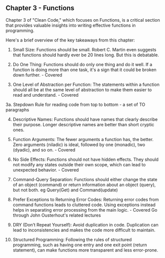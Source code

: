 ## Chapter 3 - Functions
Chapter 3 of "Clean Code," which focuses on Functions, is a critical section that provides valuable insights into writing
effective functions in programming. 

Here's a brief overview of the key takeaways from this chapter:

1. Small Size: Functions should be small. Robert C. Martin even suggests that functions should hardly ever be 20 lines long. But this is debatable.

2. Do One Thing: Functions should do only one thing and do it well.
If a function is doing more than one task, it's a sign that it could be broken down further. - Covered

3. One Level of Abstraction per Function: The statements within a function should all be at the same level of abstraction
to make them easier to read and understand. - Covered

3a. Stepdown Rule for reading code from top to bottom - a set of TO paragraphs

4. Descriptive Names: Functions should have names that clearly describe their purpose.
Longer descriptive names are better than short cryptic ones.

5. Function Arguments: The fewer arguments a function has, the better.
Zero arguments (niladic) is ideal, followed by one (monadic), two (dyadic), and so on. - Covered

6. No Side Effects: Functions should not have hidden effects. They should not modify any states outside their own scope,
which can lead to unexpected behavior. - Covered

7. Command-Query Separation: Functions should either change the state of an object (command) or
return information about an object (query), but not both. eg Query(Get) and Command(update)

8. Prefer Exceptions to Returning Error Codes: Returning error codes from command functions leads to cluttered code.
Using exceptions instead helps in separating error processing from the main logic. - Covered
Go through John Ousterhout's related lectures

9. DRY (Don’t Repeat Yourself): Avoid duplication in code. Duplication can lead to inconsistencies and
makes the code more difficult to maintain.

10. Structured Programming: Following the rules of structured programming, such as having one entry and
one exit point (return statement), can make functions more transparent and less error-prone.